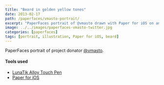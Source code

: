 ```yaml
---
title: "Beard in golden yellow tones"
date: 2013-02-17
path: /paperfaces/vmasto-portrait/
excerpt: "PaperFaces portrait of @vmasto drawn with Paper for iOS on an iPad."
image: ../../images/paperfaces-vmasto-twitter.jpg
categories: [paperfaces]
tags: [portrait, illustration, Paper for iOS, beard]
---
```


PaperFaces portrait of project donator [@vmasto](https://twitter.com/vmasto).

#### Tools used

- [LunaTik Alloy Touch Pen](https://www.amazon.com/gp/product/B00821TR7G/ref=as_li_ss_tl?ie=UTF8&tag=mademist-20&linkCode=as2&camp=1789&creative=390957&creativeASIN=B00821TR7G)
- [Paper for iOS](https://paper.bywetransfer.com/)
